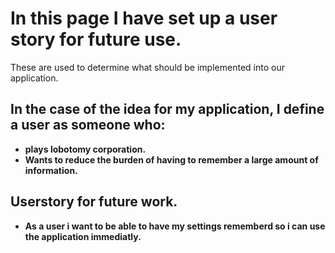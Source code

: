 # In this page I have set up a user story for future use.

These are used to determine what should be implemented into our application.

## In the case of the idea for my application, I define a user as someone who:
- **plays lobotomy corporation.**
- **Wants to reduce the burden of having to remember a large amount of information.**

## Userstory for future work.
- **As a user i want to be able to have my settings rememberd so i can use the application immediatly.**
